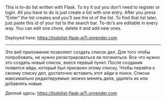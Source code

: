 This is to-do list written with Flask. To try it out you don't need to register or login. All you have to do is just create a list with one entry. After you press "Enter" the list creates and you'll see the id of the list. To find that list later, just paste this id of your list to the search bar. To-do's are editable in every way. You can edit one chore, delete it and add new ones.

Deployed here: https://todolist-flask-aj7i.onrender.com

---------------------------------------------------------

Это веб приложение позволяет создать список дел. Для того чтобы попробовать, не нужно регистрироваться ли логиниться. Все что нужно это создать новый список, внеся первый пункт. После создания появится айди, который был присвоен этому списку. Чтобы перейти к своему списку дел, достаточно вставить этот айди в поиск. Списки максимально редактируемые: можно менять дела, удалять их или добавлять новые.

Деплой здесь: https://todolist-flask-aj7i.onrender.com
